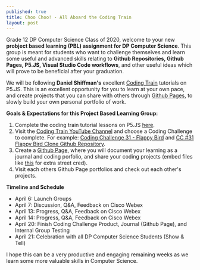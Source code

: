 ```yaml
---
published: true
title: Choo Choo! - All Aboard the Coding Train
layout: post
---
```

Grade 12 DP Computer Science Class of 2020, welcome to your new **probject based learning (PBL) assignment for DP Computer Science**. This group is meant for students who want to challenge themselves and learn some useful and advanced skills relating to **Github Repositories, Github Pages, P5.JS, Visual Studio Code workflows**, and other useful ideas which will prove to be beneficial after your graduation.

We will be following **Daniel Shiffman's** excellent [Coding Train](https://thecodingtrain.com) tutorials on P5.JS. This is an excellent opportunity for you to learn at your own pace, and create projects that you can share with others through [Github Pages](https://pages.github.com/), to slowly build your own personal portfolio of work.

**Goals & Expectations for this Project Based Learning Group:**
1. Complete the coding train tutorial lessons on P5.JS [here](https://thecodingtrain.com/beginners/p5js/).
2. Visit the [Coding Train YouTube Channel](https://www.youtube.com/user/shiffman/featured) and choose a Coding Challenge to complete. For example: [Coding Challenge 31 - Flappy Bird](https://www.youtube.com/watch?v=cXgA1d_E-jY) and [CC #31 Flappy Bird Clone Github Repository](https://github.com/CodingTrain/Flappy-Bird-Clone).
3. Create a [Github Page](https://pages.github.com/), where you will document your learning as a journal and coding porfolio, and share your coding projects (embed files like [this](https://mvpoirier.github.io/coding/) for extra street cred).
4. Visit each others Github Page portfolios and check out each other's projects.

**Timeline and Schedule**
- April 6: Launch Groups
- April 7: Discussion, Q&A, Feedback on Cisco Webex
- April 13: Progress, Q&A, Feedback on Cisco Webex
- April 14: Progress, Q&A, Feedback on Cisco Webex
- April 20: Finish Coding Challenge Product, Journal (Github Page), and Internal Group Testing
- April 21: Celebration with all DP Computer Science Students (Show & Tell)

I hope this can be a very productive and engaging remaining weeks as we learn some more valuable skills in Computer Science.